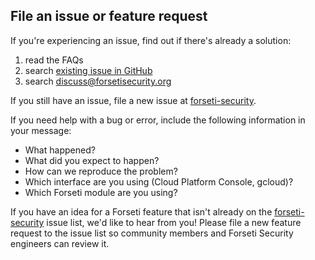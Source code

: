 ## File an issue or feature request

If you're experiencing an issue, find out if there's already a solution:
1. read the FAQs
1. search [existing issue in GitHub](https://github.com/GoogleCloudPlatform/forseti-security/issues)
1. search
[discuss@forsetisecurity.org](https://groups.google.com/a/forsetisecurity.org/forum/#!forum/discuss)

If you still have an issue, file a new issue at
[forseti-security](https://github.com/GoogleCloudPlatform/forseti-security/issues).

If you need help with a bug or error, include the following information in your message:

  * What happened?
  * What did you expect to happen?
  * How can we reproduce the problem?
  * Which interface are you using (Cloud Platform Console, gcloud)?
  * Which Forseti module are you using?

If you have an idea for a Forseti feature that isn't already on the
[forseti-security](https://github.com/GoogleCloudPlatform/forseti-security/issues)
issue list, we'd like to hear from you! Please file a new feature request to the
issue list so community members and Forseti Security engineers can review it.
